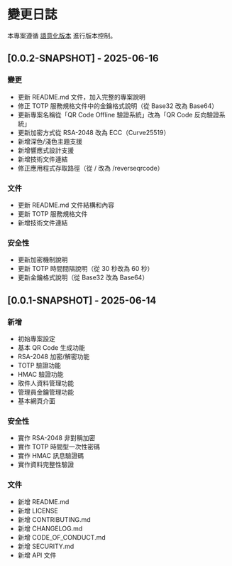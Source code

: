 # 變更日誌

本專案遵循 [語意化版本](https://semver.org/lang/zh-TW/) 進行版本控制。

## [0.0.2-SNAPSHOT] - 2025-06-16

### 變更
- 更新 README.md 文件，加入完整的專案說明
- 修正 TOTP 服務規格文件中的金鑰格式說明（從 Base32 改為 Base64）
- 更新專案名稱從「QR Code Offline 驗證系統」改為「QR Code 反向驗證系統」
- 更新加密方式從 RSA-2048 改為 ECC（Curve25519）
- 新增深色/淺色主題支援
- 新增響應式設計支援
- 新增技術文件連結
- 修正應用程式存取路徑（從 / 改為 /reverseqrcode）

### 文件
- 更新 README.md 文件結構和內容
- 更新 TOTP 服務規格文件
- 新增技術文件連結

### 安全性
- 更新加密機制說明
- 更新 TOTP 時間間隔說明（從 30 秒改為 60 秒）
- 更新金鑰格式說明（從 Base32 改為 Base64）

## [0.0.1-SNAPSHOT] - 2025-06-14

### 新增
- 初始專案設定
- 基本 QR Code 生成功能
- RSA-2048 加密/解密功能
- TOTP 驗證功能
- HMAC 驗證功能
- 取件人資料管理功能
- 管理員金鑰管理功能
- 基本網頁介面

### 安全性
- 實作 RSA-2048 非對稱加密
- 實作 TOTP 時間型一次性密碼
- 實作 HMAC 訊息驗證碼
- 實作資料完整性驗證

### 文件
- 新增 README.md
- 新增 LICENSE
- 新增 CONTRIBUTING.md
- 新增 CHANGELOG.md
- 新增 CODE_OF_CONDUCT.md
- 新增 SECURITY.md
- 新增 API 文件 
